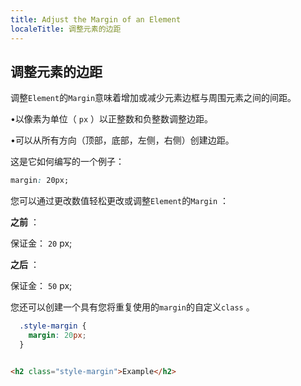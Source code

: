 ```yaml
---
title: Adjust the Margin of an Element
localeTitle: 调整元素的边距
---
```

## 调整元素的边距

调整`Element`的`Margin`意味着增加或减少元素边框与周围元素之间的间距。

•以像素为单位（ `px` ）以正整数和负整数调整边距。

•可以从所有方向（顶部，底部，左侧，右侧）创建边距。

这是它如何编写的一个例子：

```css
margin: 20px; 
```

您可以通过更改数值轻松更改或调整`Element`的`Margin` ：

**之前** ：

保证金： `20` px;

**之后** ：

保证金： `50` px;

您还可以创建一个具有您将重复使用的`margin`的自定义`class` 。

```css
  .style-margin { 
    margin: 20px; 
  } 
```

```html

<h2 class="style-margin">Example</h2> 

```